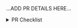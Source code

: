 <!--
Thank you for your contribution! 🎉

Please be sure to go over the PR CHECKLIST below before posting your PR to make sure we all think of "everything". :)
-->

...ADD PR DETAILS HERE...

<details>
<summary>PR Checklist</summary>
<br/>

__Please leave this checklist in your PR.__

- Issue being fixed is referenced.
- Source changes maintain browser compatibility.
- Web APIs introduced have __broad__ browser coverage (remember to check Safari which is often very late to adopt new APIs).
- Docs app has been updated (if applicable).
- Unit test coverage added/updated.
- Typings added/updated.
- Changes do not break SSR:
  - Careful to test `typeof document/window !== 'undefined'` before using it in code that gets executed on load.
- README updated (API changes, instructions, etc.).
- Changes to dependencies explained.
- Changelog entry added under "UNRELEASED" section (added if did not exist).
  - See [Contributing](../CONTRIBUTING.md) instructions for guidance.
  - EXCEPTION: A Changelog entry is not required if the change does not affect any of the source files that produce the package bundles. For example, demo changes, tooling changes, test updates, or a new dev-only dependency to run tests more efficiently should not have a Changelog entry since it will not affect package consumers.

</details>
